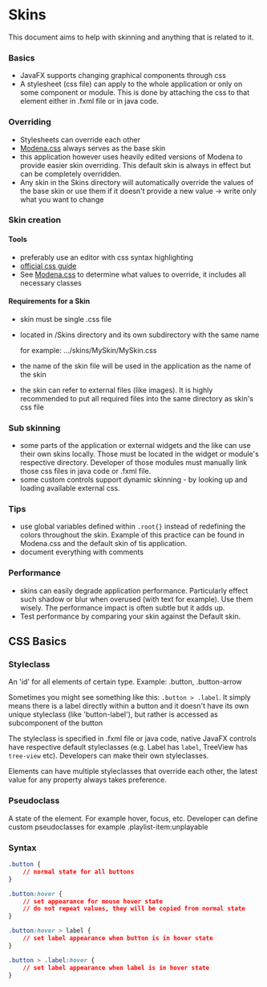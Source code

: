 # Skins

This document aims to help with skinning and anything that is related to it.

### Basics

- JavaFX supports changing graphical components through css
- A stylesheet (css file) can apply to the whole application or only on some component or module.
  This is done by attaching the css to that element either in .fxml file or in java code.

### Overriding

- Stylesheets can override each other
- [Modena.css](https://gist.github.com/maxd/63691840fc372f22f470) always serves as the base skin
- this application however uses heavily edited versions of Modena to provide
  easier skin overriding. This default skin is always in effect but can be
  completely overridden.
- Any skin in the Skins directory will automatically override the values of the
  base skin or use them if it doesn't provide a new value
-> write only what you want to change

### Skin creation

#### Tools

- preferably use an editor with css syntax highlighting
- [official css guide](http://docs.oracle.com/javafx/2/api/javafx/scene/doc-files/cssref.html)
- See [Modena.css](https://gist.github.com/maxd/63691840fc372f22f470) to determine what values to override, 
  it includes all necessary classes
  
  
#### Requirements for a Skin

- skin must be single .css file
- located in /Skins directory and its own subdirectory with the same name
  
  for example:  .../skins/MySkin/MySkin.css

- the name of the skin file will be used in the application as the name of the skin
- the skin can refer to external files (like images). It is highly recommended to
  put all required files into the same directory as skin's css file

### Sub skinning

- some parts of the application or external widgets and the like can use their
  own skins locally. Those must be located in the widget or module's respective
  directory. Developer of those modules must manually link those css files in
  java code or .fxml file.
- some custom controls support dynamic skinning - by looking up and loading
  available external css.

### Tips

- use global variables defined within `.root{}` instead of redefining the colors
  throughout the skin. Example of this practice can be found in Modena.css and the
  default skin of tis application.
- document everything with comments

### Performance

- skins can easily degrade application performance. Particularly effect such 
  shadow or blur when overused (with text for example). Use them wisely.
  The performance impact is often subtle but it adds up. 
- Test performance by comparing your skin against the Default skin.

## CSS Basics

### Styleclass

An 'id' for all elements of certain type. Example: .button, .button-arrow

Sometimes you might see something like this: `.button > .label`. It simply
means there is a label directly within a button and it doesn't have its own unique
styleclass (like 'button-label'), but rather is accessed as subcomponent of the
button

The styleclass is specified in .fxml file or java code, native JavaFX controls have 
respective default styleclasses (e.g. Label has `label`, TreeView has `tree-view` etc).
Developers can make their own styleclasses.

Elements can have multiple styleclasses that override each other, 
the latest value for any property always takes preference.

### Pseudoclass

A state of the element. For example hover, focus, etc. 
Developer can define custom pseudoclasses for example .playlist-item:unplayable

### Syntax

```css
.button {
    // normal state for all buttons
}

.button:hover {
    // set appearance for mouse hover state
    // do not repeat values, they will be copied from normal state
}

.button:hover > label {
    // set label appearance when button is in hover state
}

.button > .label:hover {
    // set label appearance when label is in hover state
}
```
